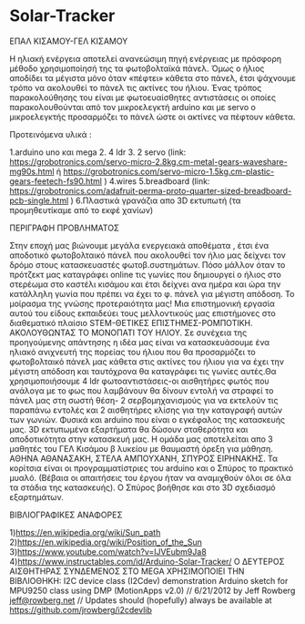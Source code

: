 # Solar-Tracker

ΕΠΑΛ ΚΙΣΑΜΟΥ-ΓΕΛ ΚΙΣΑΜΟΥ

Η ηλιακή ενέργεια αποτελεί ανανεώσιμη πηγή ενέργειας με πρόσφορη μέθοδο χρησιμοποίησή της τα φωτοβολταϊκά πάνελ. Όμως ο ήλιος αποδίδει τα μέγιστα μόνο όταν «πέφτει» κάθετα στο πάνελ, έτσι ψάχνουμε τρόπο να ακολουθεί το πάνελ τις ακτίνες του ήλιου. Ένας τρόπος παρακολούθησης του είναι με φωτοευαίσθητες αντιστάσεις οι οποίες παρακολουθούνται από τον μικροελεγκτή arduino και με servo ο μικροελεγκτής προσαρμόζει το πάνελ ώστε οι ακτίνες να πέφτουν κάθετα. 

Προτεινόμενα υλικά :

1.arduino uno και mega 
2. 4 ldr 
3. 2 servo (link: https://grobotronics.com/servo-micro-2.8kg.cm-metal-gears-waveshare-mg90s.html ή https://grobotronics.com/servo-micro-1.5kg.cm-plastic-gears-feetech-fs90.html ) 
4.wires 
5.breadboard (link: https://grobotronics.com/adafruit-perma-proto-quarter-sized-breadboard-pcb-single.html )
6.Πλαστικά γρανάζια απο 3D εκτυπωτή (τα προμηθευτίκαμε από το εκφέ χανίων)

ΠΕΡΙΓΡΑΦΗ ΠΡΟΒΛΗΜΑΤΟΣ 

Στην εποχή μας βιώνουμε μεγάλα ενεργειακά αποθέματα , έτσι ένα αποδοτικό φωτοβολταικό πάνελ που ακολουθεί τον ήλιο μας δείχνει τον δρόμο στους κατασκευαστές φωτοβ.συστημάτων. Πόσο μάλλον όταν το πρότζεκτ μας καταγράφει online τις γωνίες που δημιουργεί ο ήλιος στο στερέωμα στο καστέλι κισάμου και έτσι δείχνει ανα ημέρα και ώρα την κατάλληλη γωνία που πρέπει να έχει το φ. πάνελ για μέγιστη απόδοση. Το μοίρασμα της γνώσης προτεραιότητα μας! Μια επιστημονική εργασία αυτού του είδους εκπαιδεύει τους μελλοντικούς μας επιστήμονες στο διαθεματικό πλαίσιο STEM-ΘΕΤΙΚΕΣ ΕΠΙΣΤΗΜΕΣ-ΡΟΜΠΟΤΙΚΗ. ΑΚΟΛΟΥΘΩΝΤΑΣ ΤΟ ΜΟΝΟΠΑΤΙ ΤΟΥ ΗΛΙΟΥ. Σε συνέχεια της προηγούμενης απάντησης η ιδέα μας είναι να κατασκευάσουμε ένα ηλιακό ανιχνευτή της πορείας του ήλιου που θα προσαρμόζει το φωτοβολταικό πάνελ μας κάθετα στις ακτίνες του ήλιου για να έχει την μέγιστη απόδοση και ταυτόχρονα θα καταγράφει τις γωνίες αυτές.Θα χρησιμοποιήσουμε 4 ldr φωτοαντιστάσεις-οι αισθητήρες φωτός που ανάλογα με το φως που λαμβάνουν θα δίνουν εντολή να στραφεί το πάνελ μας στη σωστή θέση- 2 σερβομηχανισμούς για να εκτελούν τις παραπάνω εντολές και 2 αισθητήρες κλίσης για την καταγραφή αυτών των γωνιών. Φυσικά και arduino που είναι ο εγκέφαλος της κατασκευής μας. 3D εκτυπωμένα εξαρτήματα θα δώσουν σταθερότητα και αποδοτικότητα στην κατασκευή μας. Η ομάδα μας αποτελείται απο 3 μαθητές του ΓΕΛ Κισάμου β λυκείου με θαυμαστή όρεξη για μάθηση. ΑΘΗΝΑ ΑΘΑΝΑΣΑΚΗ, ΣΤΕΛΑ ΑΜΠΟΥΧΑΝΗ, ΣΠΥΡΟΣ ΕΙΡΗΝΑΚΗΣ. Τα κορίτσια είναι οι προγραμματίστριες του arduino και ο Σπύρος το πρακτικό μυαλό. (Βέβαια οι απαιτήσεις του έργου ήταν να αναμιχθούν όλοι σε όλα τα στάδια της κατασκευής). Ο Σπύρος βοήθησε και στο 3D σχεδιασμό εξαρτημάτων. 

ΒΙΒΛΙΟΓΡΑΦΙΚΕΣ ΑΝΑΦΟΡΕΣ

1)https://en.wikipedia.org/wiki/Sun_path 
2)https://en.wikipedia.org/wiki/Position_of_the_Sun 
3)https://www.youtube.com/watch?v=lJVEubm9Ja8 
4)https://www.instructables.com/id/Arduino-Solar-Tracker/ Ο ΔΕΥΤΕΡΟΣ ΑΙΣΘΗΤΗΡΑΣ ΣΥΝΔΕΜΕΝΟΣ ΣΤΟ MEGA ΧΡΗΣΙΜΟΠΟΙΕΙ ΤΗΝ ΒΙΒΛΙΟΘΗΚΗ: I2C device class (I2Cdev) demonstration Arduino sketch for MPU9250 class using DMP (MotionApps v2.0) // 6/21/2012 by Jeff Rowberg jeff@rowberg.net // Updates should (hopefully) always be available at https://github.com/jrowberg/i2cdevlib
